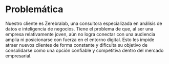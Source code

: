 
# Problemática

Nuestro cliente es Zerebralab, una consultora especializada en análisis de datos e inteligencia de negocios. Tiene el problema de que, al ser una empresa relativamente joven, aún no logra conectar con una audiencia amplia ni posicionarse con fuerza en el entorno digital. Esto les impide atraer nuevos clientes de forma constante y dificulta su objetivo de consolidarse como una opción confiable y competitiva dentro del mercado empresarial.
